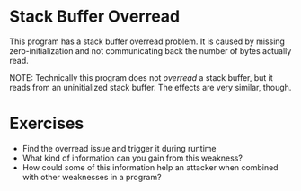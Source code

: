 Stack Buffer Overread
=====================

This program has a stack buffer overread problem. It is caused by missing
zero-initialization and not communicating back the number of bytes actually
read.

NOTE: Technically this program does not _overread_ a stack buffer, but it
reads from an uninitialized stack buffer. The effects are very similar,
though.

Exercises
=========

- Find the overread issue and trigger it during runtime
- What kind of information can you gain from this weakness?
- How could some of this information help an attacker when combined with other
  weaknesses in a program?
